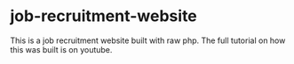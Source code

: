 # job-recruitment-website
This is a job recruitment website built with raw php. The full tutorial on how this was built is on youtube.
